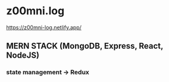 # z00mni.log
https://z00mni-log.netlify.app/

## MERN STACK (MongoDB, Express, React, NodeJS)
### state management -> Redux
